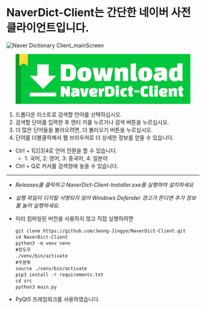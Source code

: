 ﻿# NaverDict-Client는 간단한 네이버 사전 클라이언트입니다.

![Naver Dictionary Client_mainScreen](https://user-images.githubusercontent.com/61839345/107855805-e8b82080-6e67-11eb-9bd0-1fca21e0650f.gif)

<p align="center">
<a href="https://github.com/Jeong-Jingyo/NaverDict-Client/releases/latest/download/NaverDict-Client-Installer.exe"><img src="https://raw.githubusercontent.com/Jeong-Jingyo/NaverDict-Client/main/assets/download-installer.jpg" title="Download NaverDict-Client installer" alt="Download NaverDict-Client installer" height="130px" widght="130px"></a></p>

1. 드롭다운 리스트로 검색할 언어를 선택하십시오. 
2. 검색할 단어를 입력한 후 엔터 키를 누르거나 검색 버튼을 누르십시오.
3. 더 많은 단어들을 불러오려면, 더 불러오기 버튼을 누르십시오.
4. 단어를 더블클릭해서 웹 브라우저로 더 상세한 정보를 얻을 수 있습니다.
* Ctrl + 1|2|3|4로 언어 전환을 할 수 있습니다.
  - 1: 국어, 2: 영어, 3: 중국어, 4: 일본어
* Ctrl + Q로 커서를 검색창에 놓을 수 있습니다.
-----
* *Releases를 클릭하고 NaverDict-Client-Installer.exe를 실행하여 설치하세요*
* *실행 파일이 디지털 서명되지 않아 Windows Defender 경고가 뜬다면 추가 정보를 눌러 실행하세요.*
* 미리 컴파일된 버전을 사용하지 않고 직접 실행하려면

      git clone https://github.com/Jeong-Jingyo/NaverDict-Client.git
      cd NaverDict-Client
      python3 -m venv venv
      #윈도우
      ./venv/bin/activate
      #우분투
      source ./venv/bin/activate
      pip3 install -r requirements.txt
      cd src
      python3 main.py
      
* PyQt5 프레임워크를 사용하였습니다.
